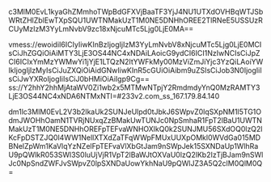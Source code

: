 c3MlM0EvL1kyaGhZMmhoTWpBdGFXVjBaaTF3YjJ4NU1UTXdOVHBqWTJSbWRtZHlZblEwTXpSQU1UWTNMakUzT1M0NE5DNHhOREE2TlRNeE5USSUzRCUyMzIzM3YyLmNvbV9zc18xNjcuMTc5Ljg0LjE0MA==

vmess://ewoidiI6ICIyIiwKInBzIjogIjIzM3YyLmNvbV8xNjcuMTc5Ljg0LjE0MCIsCiJhZGQiOiAiMTY3LjE3OS44NC4xNDAiLAoicG9ydCI6ICI1NzIwNCIsCiJpZCI6ICIxYmMzYWMwYi1jYjE1LTQzN2ItYWFkMy00MzViZmJiYjc3YzQiLAoiYWlkIjogIjIzMyIsCiJuZXQiOiAidGNwIiwKInR5cGUiOiAibm9uZSIsCiJob3N0IjogIiIsCiJwYXRoIjogIiIsCiJ0bHMiOiAiIgp9Cg==
ss://Y2hhY2hhMjAtaWV0Zi1wb2x5MTMwNTpjY2RmdmdyYnQ0MzRAMTY3LjE3OS44NC4xNDA6NTMxNTI=#233v2.com_ss_167.179.84.140

dm1lc3MlM0EvL2V3b2lkaUk2SUNJeUlpd0tJbkJ6SWpvZ0lqSXpNM1l5TG1OdmJWOHhOamN1TVRjNUxqZzBMakUwTUNJc0NpSmhaR1FpT2lBaU1UWTNMakUzT1M0NE5DNHhOREFpTEFvaWNHOXlkQ0k2SUNJMU56SXdOQ0lzQ2lKcFpDSTZJQ0l4WW1NellXTXdZaTFqWWpFMUxUUXpOMkl0WVdGa015MDBNelZpWm1KaVlqYzNZelFpTEFvaVlXbGtJam9nSWpJek15SXNDaUp1WlhRaU9pQWlkR053SWl3S0luUjVjR1VpT2lBaWJtOXVaU0lzQ2lKb2IzTjBJam9nSWlJc0NpSndZWFJvSWpvZ0lpSXNDaUowYkhNaU9pQWlJZ3A5Q2clM0QlM0Q=
